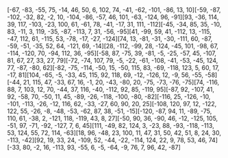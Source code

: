 [-67, -83, -55, 75, -14, 46, 50, 6, 102, 74, -41, -62, -101, -86, 13, 10][-59, -87, -102, -32, 82, -2, 10, -104, -86, -57, 46, 101, -63, -124, 96, -91][93, -36, 114, 39, 117, -103, -23, 100, 61, -61, 78, -41, -17, 31, 111, -112][-45, -34, 85, 35, -10, 83, -11, 3, 119, -35, -87, -113, 7, 31, -56, -95][41, -99, 59, 41, -112, 13, -115, -47, 112, 61, -115, 53, -78, -17, -27, -124][74, 13, -81, -31, -30, -111, 60, -87, -59, -51, -35, 52, 64, -121, 69, -14][28, -112, -99, 28, -124, -45, 101, -98, 67, -114, -120, 70, -94, 112, 36, -95][-58, 87, -75, 39, -81, -5, -25, -57, 45, -107, 81, 67, 27, 33, 27, 79][-72, -74, 107, 79, -5, -22, -61, -108, -41, -53, -45, 124, 77, -87, -80, 62][-82, -75, -114, -50, 15, -50, 115, 83, -69, -118, 123, 5, 60, 17, -17, 81][104, -65, -5, -33, 45, 115, 92, 118, 69, -12, -126, 12, -9, 56, -55, -58][-44, 21, 115, 47, -33, 67, 16, -1, 20, -43, -80, 20, -75, -73, -76, -75][74, -116, 88, 7, 103, 12, 70, -44, 37, 116, -40, -112, 92, 85, -119, 95][-87, 92, -107, 41, 92, -58, 70, -50, 11, 45, -89, -26, -118, -100, -80, -82][-116, 25, -126, -10, -101, -113, -26, -12, 116, 62, -33, -27, 60, 90, 20, 25][-108, 120, 97, 12, -122, 122, 55, -26, -8, -48, -53, -62, 87, 38, -51, -15][-120, -87, 94, 11, -89, -75, 110, 61, -38, 2, -121, 118, -119, 43, 8, 27][-50, 90, 36, -90, 46, -12, -125, 105, -51, 97, -71, -92, -127, 7, 6, 45][111, -49, 82, 124, 3, -23, 88, -93, -118, -113, 53, 124, 55, 72, 114, -63][18, 96, -48, 23, 100, 11, 47, 31, 50, 42, 51, 8, 24, 30, -113, -42][92, 19, 33, 24, -109, 52, -44, -22, -114, 124, 22, 9, 78, 53, 46, 74][-33, 80, -2, 16, -113, 93, -55, 6, -5, -64, -9, 76, 7, 96, 42, -87]